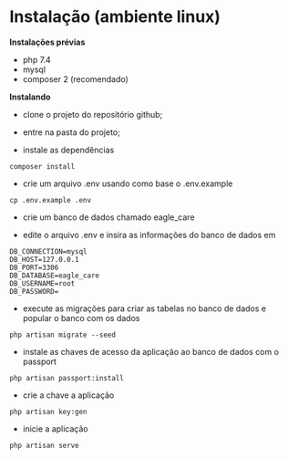 # Instalação (ambiente linux)

**Instalações prévias**

- php 7.4
- mysql
- composer 2 (recomendado)

**Instalando**

- clone o projeto do repositório github;

- entre na pasta do projeto;

- instale as dependências

```
composer install
```

- crie um arquivo .env usando como base o .env.example

```
cp .env.example .env
```

- crie um banco de dados chamado eagle_care

- edite o arquivo .env e insira as informações do banco de dados em 

```
DB_CONNECTION=mysql
DB_HOST=127.0.0.1
DB_PORT=3306
DB_DATABASE=eagle_care
DB_USERNAME=root
DB_PASSWORD=
```

- execute as migrações para criar as tabelas no banco de dados e popular o banco com os dados

```
php artisan migrate --seed
```

- instale as chaves de acesso da aplicação ao banco de dados com o passport

```
php artisan passport:install
```

- crie a chave a aplicação

```
php artisan key:gen
```

- inicie a aplicação 

```
php artisan serve
```